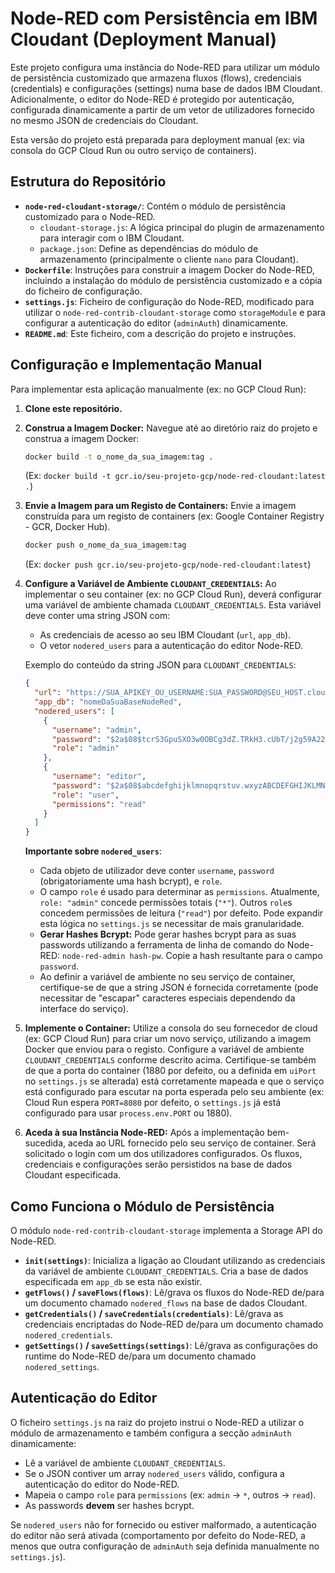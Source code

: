 # Node-RED com Persistência em IBM Cloudant (Deployment Manual)

Este projeto configura uma instância do Node-RED para utilizar um módulo de persistência customizado que armazena fluxos (flows), credenciais (credentials) e configurações (settings) numa base de dados IBM Cloudant. Adicionalmente, o editor do Node-RED é protegido por autenticação, configurada dinamicamente a partir de um vetor de utilizadores fornecido no mesmo JSON de credenciais do Cloudant.

Esta versão do projeto está preparada para deployment manual (ex: via consola do GCP Cloud Run ou outro serviço de containers).

## Estrutura do Repositório

- **`node-red-cloudant-storage/`**: Contém o módulo de persistência customizado para o Node-RED.
  - `cloudant-storage.js`: A lógica principal do plugin de armazenamento para interagir com o IBM Cloudant.
  - `package.json`: Define as dependências do módulo de armazenamento (principalmente o cliente `nano` para Cloudant).
- **`Dockerfile`**: Instruções para construir a imagem Docker do Node-RED, incluindo a instalação do módulo de persistência customizado e a cópia do ficheiro de configuração.
- **`settings.js`**: Ficheiro de configuração do Node-RED, modificado para utilizar o `node-red-contrib-cloudant-storage` como `storageModule` e para configurar a autenticação do editor (`adminAuth`) dinamicamente.
- **`README.md`**: Este ficheiro, com a descrição do projeto e instruções.

## Configuração e Implementação Manual

Para implementar esta aplicação manualmente (ex: no GCP Cloud Run):

1.  **Clone este repositório.**

2.  **Construa a Imagem Docker:**
    Navegue até ao diretório raiz do projeto e construa a imagem Docker:
    ```bash
    docker build -t o_nome_da_sua_imagem:tag .
    ```
    (Ex: `docker build -t gcr.io/seu-projeto-gcp/node-red-cloudant:latest .`)

3.  **Envie a Imagem para um Registo de Containers:**
    Envie a imagem construída para um registo de containers (ex: Google Container Registry - GCR, Docker Hub).
    ```bash
    docker push o_nome_da_sua_imagem:tag
    ```
    (Ex: `docker push gcr.io/seu-projeto-gcp/node-red-cloudant:latest`)

4.  **Configure a Variável de Ambiente `CLOUDANT_CREDENTIALS`:**
    Ao implementar o seu container (ex: no GCP Cloud Run), deverá configurar uma variável de ambiente chamada `CLOUDANT_CREDENTIALS`. Esta variável deve conter uma string JSON com:
    *   As credenciais de acesso ao seu IBM Cloudant (`url`, `app_db`).
    *   O vetor `nodered_users` para a autenticação do editor Node-RED.

    Exemplo do conteúdo da string JSON para `CLOUDANT_CREDENTIALS`:
    ```json
    {
      "url": "https://SUA_APIKEY_OU_USERNAME:SUA_PASSWORD@SEU_HOST.cloudantnosqldb.appdomain.cloud",
      "app_db": "nomeDaSuaBaseNodeRed",
      "nodered_users": [
        {
          "username": "admin",
          "password": "$2a$08$tcrS3GpuSXO3w0OBCg3dZ.TRkH3.cUbT/j2g59A22fXnmM6tLaZZe",
          "role": "admin"
        },
        {
          "username": "editor",
          "password": "$2a$08$abcdefghijklmnopqrstuv.wxyzABCDEFGHIJKLMNOPQRSTUVWXYZ01234",
          "role": "user",
          "permissions": "read"
        }
      ]
    }
    ```
    **Importante sobre `nodered_users`**:
    *   Cada objeto de utilizador deve conter `username`, `password` (obrigatoriamente uma hash bcrypt), e `role`.
    *   O campo `role` é usado para determinar as `permissions`. Atualmente, `role: "admin"` concede permissões totais (`"*"`). Outros `role`s concedem permissões de leitura (`"read"`) por defeito. Pode expandir esta lógica no `settings.js` se necessitar de mais granularidade.
    *   **Gerar Hashes Bcrypt:** Pode gerar hashes bcrypt para as suas passwords utilizando a ferramenta de linha de comando do Node-RED: `node-red-admin hash-pw`. Copie a hash resultante para o campo `password`.
    *   Ao definir a variável de ambiente no seu serviço de container, certifique-se de que a string JSON é fornecida corretamente (pode necessitar de "escapar" caracteres especiais dependendo da interface do serviço).

5.  **Implemente o Container:**
    Utilize a consola do seu fornecedor de cloud (ex: GCP Cloud Run) para criar um novo serviço, utilizando a imagem Docker que enviou para o registo. Configure a variável de ambiente `CLOUDANT_CREDENTIALS` conforme descrito acima. Certifique-se também de que a porta do container (1880 por defeito, ou a definida em `uiPort` no `settings.js` se alterada) está corretamente mapeada e que o serviço está configurado para escutar na porta esperada pelo seu ambiente (ex: Cloud Run espera `PORT=8080` por defeito, o `settings.js` já está configurado para usar `process.env.PORT` ou 1880).

6.  **Aceda à sua Instância Node-RED:**
    Após a implementação bem-sucedida, aceda ao URL fornecido pelo seu serviço de container. Será solicitado o login com um dos utilizadores configurados. Os fluxos, credenciais e configurações serão persistidos na base de dados Cloudant especificada.

## Como Funciona o Módulo de Persistência

O módulo `node-red-contrib-cloudant-storage` implementa a Storage API do Node-RED.

-   **`init(settings)`**: Inicializa a ligação ao Cloudant utilizando as credenciais da variável de ambiente `CLOUDANT_CREDENTIALS`. Cria a base de dados especificada em `app_db` se esta não existir.
-   **`getFlows()` / `saveFlows(flows)`**: Lê/grava os fluxos do Node-RED de/para um documento chamado `nodered_flows` na base de dados Cloudant.
-   **`getCredentials()` / `saveCredentials(credentials)`**: Lê/grava as credenciais encriptadas do Node-RED de/para um documento chamado `nodered_credentials`.
-   **`getSettings()` / `saveSettings(settings)`**: Lê/grava as configurações do runtime do Node-RED de/para um documento chamado `nodered_settings`.

## Autenticação do Editor

O ficheiro `settings.js` na raiz do projeto instrui o Node-RED a utilizar o módulo de armazenamento e também configura a secção `adminAuth` dinamicamente:

-   Lê a variável de ambiente `CLOUDANT_CREDENTIALS`.
-   Se o JSON contiver um array `nodered_users` válido, configura a autenticação do editor do Node-RED.
-   Mapeia o campo `role` para `permissions` (ex: `admin` -> `*`, outros -> `read`).
-   As passwords **devem** ser hashes bcrypt.

Se `nodered_users` não for fornecido ou estiver malformado, a autenticação do editor não será ativada (comportamento por defeito do Node-RED, a menos que outra configuração de `adminAuth` seja definida manualmente no `settings.js`).

